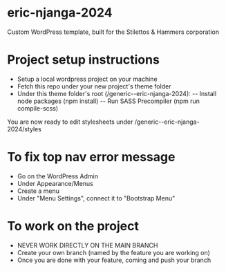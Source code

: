 # eric-njanga-2024
Custom WordPress template, built for the Stilettos &
Hammers corporation



# Project setup instructions
- Setup a local wordpress project on your machine
- Fetch this repo under your new project's theme folder
- Under this theme folder's root (/generic--eric-njanga-2024):
-- Install node packages (npm install)
-- Run SASS Precompiler (npm run compile-scss)

You are now ready to edit stylesheets under /generic--eric-njanga-2024/styles



# To fix top nav error message
- Go on the WordPress Admin
- Under Appearance/Menus
- Create a menu
- Under "Menu Settings", connect it to "Bootstrap Menu"



# To work on the project
- NEVER WORK DIRECTLY ON THE MAIN BRANCH
- Create your own branch (named by the feature you are working on)
- Once you are done with your feature, coming and push your branch
